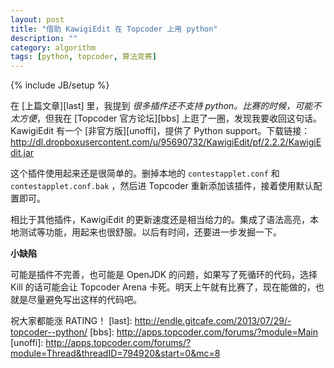 ```yaml
---
layout: post
title: "借助 KawigiEdit 在 Topcoder 上用 python"
description: ""
category: algorithm 
tags: [python, topcoder, 算法竞赛]
---
```

{% include JB/setup %}

在 [上篇文章][last] 里，我提到 *很多插件还不支持 python。比赛的时候，可能不太方便*，但我在 [Topcoder 官方论坛][bbs] 上逛了一圈，发现我要收回这句话。KawigiEdit 有一个 [非官方版][unoffi]，提供了 Python support。下载链接：<http://dl.dropboxusercontent.com/u/95690732/KawigiEdit/pf/2.2.2/KawigiEdit.jar>

这个插件使用起来还是很简单的。删掉本地的 `contestapplet.conf` 和 `contestapplet.conf.bak` ，然后进 Topcoder 重新添加该插件，接着使用默认配置即可。

相比于其他插件，KawigiEdit 的更新速度还是相当给力的。集成了语法高亮，本地测试等功能，用起来也很舒服。以后有时间，还要进一步发掘一下。

**小缺陷**

可能是插件不完善，也可能是 OpenJDK 的问题，如果写了死循环的代码，选择 Kill 的话可能会让 Topcoder Arena 卡死。明天上午就有比赛了，现在能做的，也就是尽量避免写出这样的代码吧。

祝大家都能涨 RATING！
[last]: http://endle.gitcafe.com/2013/07/29/-topcoder--python/
[bbs]: http://apps.topcoder.com/forums/?module=Main
[unoffi]: http://apps.topcoder.com/forums/?module=Thread&threadID=794920&start=0&mc=8
